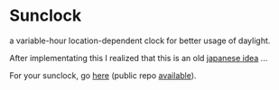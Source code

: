 # Sunclock

a variable-hour location-dependent clock for better usage of daylight. 

After implementating this I realized that this is an old [japanese idea](https://en.wikipedia.org/wiki/Japanese_clock) ...

For your sunclock, go [here](https://dror27.github.io/sunclock/) (public repo [available](https://github.com/dror27/sunclock)).
